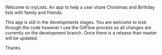 Welcome to myLists.
An app to help a user share Christmas and Birthday lists with family and friends.  

This app is still in the developments stages.  You are welcome to look through the code however I use the GitFlow process so all changes are currently on the development branch.  Once there is a release than master will be updated.

Thanks
